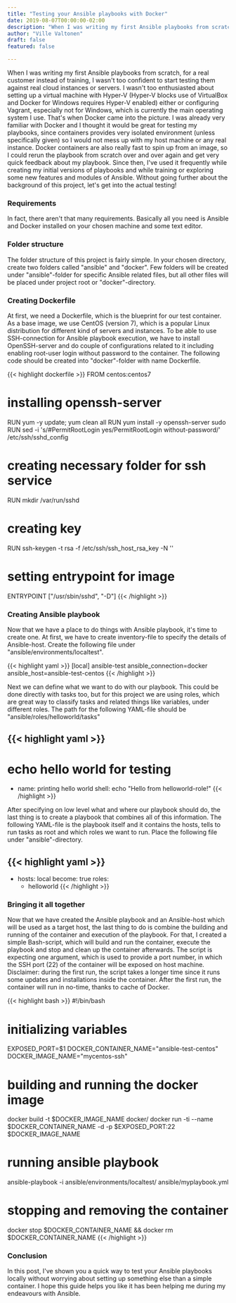 ```yaml
---
title: "Testing your Ansible playbooks with Docker"
date: 2019-08-07T00:00:00-02:00
description: "When I was writing my first Ansible playbooks from scratch, for a real customer instead of training, I wasn't too confident to start testing them against real cloud instances or servers. I wasn't too enthusiasted about setting up a virtual machine with Hyper-V (Hyper-V blocks use of VirtualBox and Docker for Windows requires Hyper-V enabled) either or configuring Vagrant, especially not for Windows, which is currently the main operating system I use. That's when Docker came into the picture."
author: "Ville Valtonen"
draft: false
featured: false

---
```


When I was writing my first Ansible playbooks from scratch, for a real customer instead of training, I wasn't too confident to start testing them against real cloud instances or servers. I wasn't too enthusiasted about setting up a virtual machine with Hyper-V (Hyper-V blocks use of VirtualBox and Docker for Windows requires Hyper-V enabled) either or configuring Vagrant, especially not for Windows, which is currently the main operating system I use. That's when Docker came into the picture. I was already very familiar with Docker and I thought it would be great for testing my playbooks, since containers provides very isolated environment (unless specifically given) so I would not mess up with my host machine or any real instance. Docker containers are also really fast to spin up from an image, so I could rerun the playbook from scratch over and over again and get very quick feedback about my playbook. Since then, I've used it frequently while creating my initial versions of playbooks and while training or exploring some new features and modules of Ansible. Without going further about the background of this project, let's get into the actual testing!

### Requirements
In fact, there aren't that many requirements. Basically all you need is Ansible and Docker installed on your chosen machine and some text editor.

### Folder structure
The folder structure of this project is fairly simple. In your chosen directory, create two folders called "ansible" and "docker". Few folders will be created under "ansible"-folder for specific Ansible related files, but all other files will be placed under project root or "docker"-directory.

### Creating Dockerfile
At first, we need a Dockerfile, which is the blueprint for our test container. As a base image, we use CentOS (version 7), which is a popular Linux distribution for different kind of servers and instances. To be able to use SSH-connection for Ansible playbook execution, we have to install OpenSSH-server and do couple of configurations related to it including enabling root-user login without password to the container. The following code should be created into "docker"-folder with name Dockerfile.

{{< highlight dockerfile >}}
FROM centos:centos7

# installing openssh-server
RUN yum -y update; yum clean all
RUN yum install -y openssh-server sudo
RUN sed -i 's/#PermitRootLogin yes/PermitRootLogin without-password/' /etc/ssh/sshd_config

# creating necessary folder for ssh service
RUN mkdir /var/run/sshd

# creating key
RUN ssh-keygen -t rsa -f /etc/ssh/ssh_host_rsa_key -N ''

# setting entrypoint for image
ENTRYPOINT ["/usr/sbin/sshd", "-D"]
{{< /highlight >}}

### Creating Ansible playbook
Now that we have a place to do things with Ansible playbook, it's time to create one. At first, we have to create inventory-file to specify the details of Ansible-host. Create the following file under "ansible/environments/localtest".

{{< highlight yaml >}}
[local]
ansible-test ansible_connection=docker ansible_host=ansible-test-centos
{{< /highlight >}}

Next we can define what we want to do with our playbook. This could be done directly with tasks too, but for this project we are using roles, which are great way to classify tasks and related things like variables, under different roles. The path for the following YAML-file should be "ansible/roles/helloworld/tasks"

{{< highlight yaml >}}
---
# echo hello world for testing

- name: printing hello world
  shell: echo "Hello from helloworld-role!"
{{< /highlight >}}

After specifying on low level what and where our playbook should do, the last thing is to create a playbook that combines all of this information. The following YAML-file is the playbook itself and it contains the hosts, tells to run tasks as root and which roles we want to run. Place the following file under "ansible"-directory.

{{< highlight yaml >}}
---
  - hosts: local
    become: true
    roles:
      - helloworld
{{< /highlight >}}

### Bringing it all together
Now that we have created the Ansible playbook and an Ansible-host which will be used as a target host, the last thing to do is combine the building and running of the container and execution of the playbook. For that, I created a simple Bash-script, which will build and run the container, execute the playbook and stop and clean up the container afterwards. The script is expecting one argument, which is used to provide a port number, in which the SSH port (22) of the container will be exposed on host machine. Disclaimer: during the first run, the script takes a longer time since it runs some updates and installations inside the container. After the first run, the container will run in no-time, thanks to cache of Docker.

{{< highlight bash >}}
#!/bin/bash

# initializing variables
EXPOSED_PORT=$1
DOCKER_CONTAINER_NAME="ansible-test-centos"
DOCKER_IMAGE_NAME="mycentos-ssh"

# building and running the docker image
docker build -t $DOCKER_IMAGE_NAME docker/
docker run -ti --name $DOCKER_CONTAINER_NAME -d -p $EXPOSED_PORT:22  $DOCKER_IMAGE_NAME

# running ansible playbook
ansible-playbook -i ansible/environments/localtest/ ansible/myplaybook.yml

# stopping and removing the container
docker stop $DOCKER_CONTAINER_NAME && docker rm $DOCKER_CONTAINER_NAME
{{< /highlight >}}

### Conclusion
In this post, I've shown you a quick way to test your Ansible playbooks locally without worrying about setting up something else than a simple container. I hope this guide helps you like it has been helping me during my endeavours with Ansible.